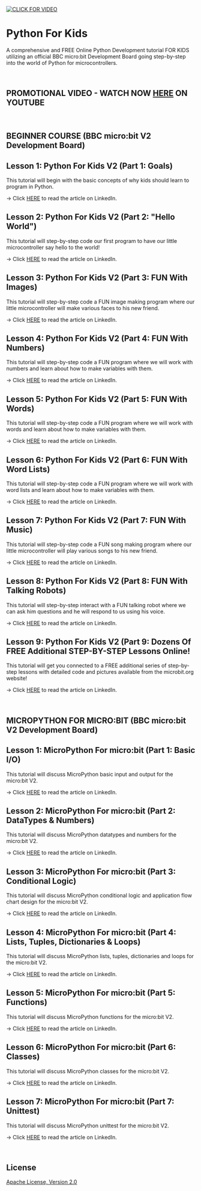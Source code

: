 [![CLICK FOR VIDEO](https://raw.githubusercontent.com/mytechnotalent/Python-For-Kids/master/Python%20For%20Kids.jpg)](https://www.youtube.com/watch?v=b4V13Lvk_jM)

# Python For Kids
A comprehensive and FREE Online Python Development tutorial FOR KIDS utilizing an official BBC micro:bit Development Board going step-by-step into the world of Python for microcontrollers.

<br> 

## PROMOTIONAL VIDEO - WATCH NOW [HERE](https://www.youtube.com/watch?v=b4V13Lvk_jM) ON YOUTUBE

<br>

## BEGINNER COURSE (BBC micro:bit V2 Development Board)

## Lesson 1: Python For Kids V2 (Part 1: Goals)
This tutorial will begin with the basic concepts of why kids should learn to program in Python.

-> Click [HERE](https://www.linkedin.com/pulse/python-kids-v2-part-1-goals-kevin-thomas/) to read the article on LinkedIn.

## Lesson 2: Python For Kids V2 (Part 2: "Hello World")
This tutorial will step-by-step code our first program to have our little microcontroller say hello to the world!

-> Click [HERE](https://www.linkedin.com/pulse/python-kids-v2-part-2-hello-world-kevin-thomas/) to read the article on LinkedIn.

## Lesson 3: Python For Kids V2 (Part 3: FUN With Images)
This tutorial will step-by-step code a FUN image making program where our little microcontroller will make various faces to his new friend.

-> Click [HERE](https://www.linkedin.com/pulse/lesson-3-python-kids-part-fun-images-kevin-thomas/) to read the article on LinkedIn.

## Lesson 4: Python For Kids V2 (Part 4: FUN With Numbers) 
This tutorial will step-by-step code a FUN program where we will work with numbers and learn about how to make variables with them. 

-> Click [HERE](https://www.linkedin.com/pulse/lesson-4-python-kids-v2-part-fun-numbers-kevin-thomas/) to read the article on LinkedIn.

## Lesson 5: Python For Kids V2 (Part 5: FUN With Words)
This tutorial will step-by-step code a FUN program where we will work with words and learn about how to make variables with them. 

-> Click [HERE](https://www.linkedin.com/pulse/lesson-5-python-kids-v2-part-fun-words-kevin-thomas/) to read the article on LinkedIn.

## Lesson 6: Python For Kids V2 (Part 6: FUN With Word Lists)
This tutorial will step-by-step code a FUN program where we will work with word lists and learn about how to make variables with them. 

-> Click [HERE](https://www.linkedin.com/pulse/lesson-6-python-kids-v2-part-fun-word-lists-kevin-thomas/) to read the article on LinkedIn.

## Lesson 7: Python For Kids V2 (Part 7: FUN With Music)
This tutorial will step-by-step code a FUN song making program where our little microcontroller will play various songs to his new friend. 

-> Click [HERE](https://www.linkedin.com/pulse/lesson-7-python-kids-v2-part-fun-music-kevin-thomas/) to read the article on LinkedIn.

## Lesson 8: Python For Kids V2 (Part 8: FUN With Talking Robots)
This tutorial will step-by-step interact with a FUN talking robot where we can ask him questions and he will respond to us using his voice. 

-> Click [HERE](https://www.linkedin.com/pulse/lesson-8-python-kids-v2-part-fun-talking-robots-kevin-thomas/) to read the article on LinkedIn.

## Lesson 9: Python For Kids V2 (Part 9: Dozens Of FREE Additional STEP-BY-STEP Lessons Online!
This tutorial will get you connected to a FREE additional series of step-by-step lessons with detailed code and pictures available from the microbit.org website! 

-> Click [HERE](https://www.linkedin.com/pulse/python-kids-part-9-dozens-free-additional-lessons-online-kevin-thomas/) to read the article on LinkedIn.

<br>

## MICROPYTHON FOR MICRO:BIT (BBC micro:bit V2 Development Board)

## Lesson 1: MicroPython For micro:bit (Part 1: Basic I/O)
This tutorial will discuss MicroPython basic input and output for the micro:bit V2.

-> Click [HERE](https://www.linkedin.com/pulse/micropython-microbit-part-1-basic-io-kevin-thomas/) to read the article on LinkedIn.

## Lesson 2: MicroPython For micro:bit (Part 2: DataTypes & Numbers)
This tutorial will discuss MicroPython datatypes and numbers for the micro:bit V2.

-> Click [HERE](https://www.linkedin.com/pulse/micropython-microbit-part-2-datatypes-numbers-kevin-thomas/) to read the article on LinkedIn.

## Lesson 3: MicroPython For micro:bit (Part 3: Conditional Logic)
This tutorial will discuss MicroPython conditional logic and application flow chart design for the micro:bit V2.

-> Click [HERE](https://www.linkedin.com/pulse/lesson-3-micropython-microbit-part-conditional-logic-kevin-thomas/) to read the article on LinkedIn.

## Lesson 4: MicroPython For micro:bit (Part 4: Lists, Tuples, Dictionaries & Loops)
This tutorial will discuss MicroPython lists, tuples, dictionaries and loops for the micro:bit V2.

-> Click [HERE](https://www.linkedin.com/pulse/micropython-microbit-part-4-lists-dictionaries-loops-kevin-thomas/) to read the article on LinkedIn.

## Lesson 5: MicroPython For micro:bit (Part 5: Functions)
This tutorial will discuss MicroPython functions for the micro:bit V2.

-> Click [HERE](https://www.linkedin.com/pulse/micropython-microbit-part-5-lists-tuples-dictionaries-kevin-thomas/) to read the article on LinkedIn.

## Lesson 6: MicroPython For micro:bit (Part 6: Classes)
This tutorial will discuss MicroPython classes for the micro:bit V2.

-> Click [HERE](https://www.linkedin.com/pulse/micropython-microbit-part-6-classes-kevin-thomas/) to read the article on LinkedIn.

## Lesson 7: MicroPython For micro:bit (Part 7: Unittest)
This tutorial will discuss MicroPython unittest for the micro:bit V2.

-> Click [HERE](https://www.linkedin.com/pulse/micropython-microbit-part-7-unittest-kevin-thomas-1e/) to read the article on LinkedIn.

<br>

## License
[Apache License, Version 2.0](https://www.apache.org/licenses/LICENSE-2.0)
